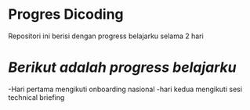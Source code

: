 Progres Dicoding
==
Repositori ini berisi dengan progress belajarku selama 2 hari

*Berikut adalah progress belajarku*
==

-Hari pertama mengikuti onboarding nasional
-hari kedua mengikuti sesi technical briefing
